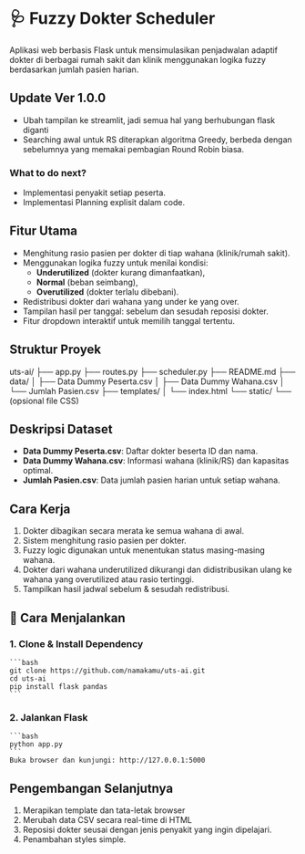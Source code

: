 # 🩺 Fuzzy Dokter Scheduler

Aplikasi web berbasis Flask untuk mensimulasikan penjadwalan adaptif dokter di berbagai rumah sakit dan klinik menggunakan logika fuzzy berdasarkan jumlah pasien harian.

## Update Ver 1.0.0
- Ubah tampilan ke streamlit, jadi semua hal yang berhubungan flask diganti
- Searching awal untuk RS diterapkan algoritma Greedy, berbeda dengan sebelumnya yang memakai pembagian Round Robin biasa.

### What to do next?
- Implementasi penyakit setiap peserta.
- Implementasi Planning explisit dalam code.

## Fitur Utama

- Menghitung rasio pasien per dokter di tiap wahana (klinik/rumah sakit).
- Menggunakan logika fuzzy untuk menilai kondisi:
  - **Underutilized** (dokter kurang dimanfaatkan),
  - **Normal** (beban seimbang),
  - **Overutilized** (dokter terlalu dibebani).
- Redistribusi dokter dari wahana yang under ke yang over.
- Tampilan hasil per tanggal: sebelum dan sesudah reposisi dokter.
- Fitur dropdown interaktif untuk memilih tanggal tertentu.

## Struktur Proyek
uts-ai/
├── app.py
├── routes.py
├── scheduler.py
├── README.md
├── data/
│   ├── Data Dummy Peserta.csv
│   ├── Data Dummy Wahana.csv
│   └── Jumlah Pasien.csv
├── templates/
│   └── index.html
└── static/
    └── (opsional file CSS)

## Deskripsi Dataset

- **Data Dummy Peserta.csv**: Daftar dokter beserta ID dan nama.
- **Data Dummy Wahana.csv**: Informasi wahana (klinik/RS) dan kapasitas optimal.
- **Jumlah Pasien.csv**: Data jumlah pasien harian untuk setiap wahana.

## Cara Kerja

1. Dokter dibagikan secara merata ke semua wahana di awal.
2. Sistem menghitung rasio pasien per dokter.
3. Fuzzy logic digunakan untuk menentukan status masing-masing wahana.
4. Dokter dari wahana underutilized dikurangi dan didistribusikan ulang ke wahana yang overutilized atau rasio tertinggi.
5. Tampilkan hasil jadwal sebelum & sesudah redistribusi.

## 🚀 Cara Menjalankan

### 1. Clone & Install Dependency
    ```bash
    git clone https://github.com/namakamu/uts-ai.git
    cd uts-ai
    pip install flask pandas
    ```

### 2. Jalankan Flask
    ```bash
    python app.py
    ```
    Buka browser dan kunjungi: http://127.0.0.1:5000

## Pengembangan Selanjutnya
1. Merapikan template dan tata-letak browser
2. Merubah data CSV secara real-time di HTML
3. Reposisi dokter seusai dengan jenis penyakit yang ingin dipelajari.
4. Penambahan styles simple.